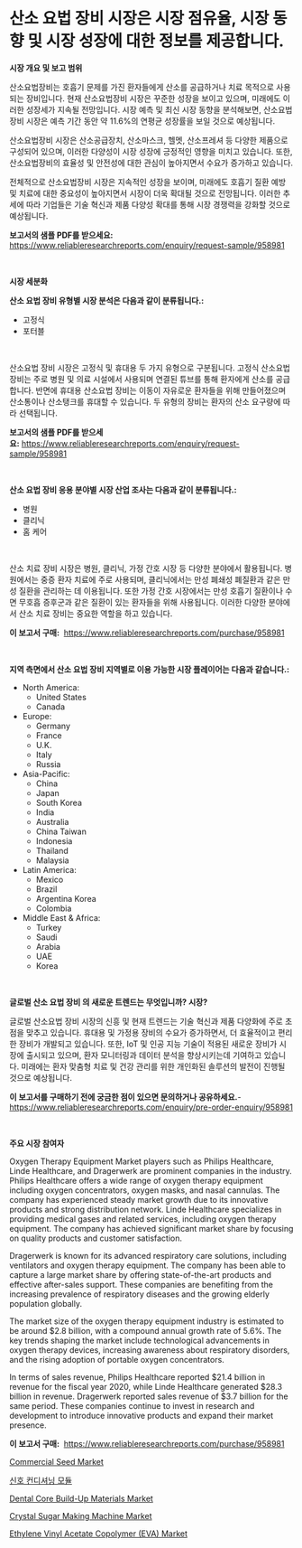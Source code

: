 <p><h1>산소 요법 장비 시장은 시장 점유율, 시장 동향 및 시장 성장에 대한 정보를 제공합니다.</h1></p><p><strong>시장 개요 및 보고 범위</strong></p>
<p><p>산소요법장비는 호흡기 문제를 가진 환자들에게 산소를 공급하거나 치료 목적으로 사용되는 장비입니다. 현재 산소요법장비 시장은 꾸준한 성장을 보이고 있으며, 미래에도 이러한 성장세가 지속될 전망입니다. 시장 예측 및 최신 시장 동향을 분석해보면, 산소요법장비 시장은 예측 기간 동안 약 11.6%의 연평균 성장률을 보일 것으로 예상됩니다.</p><p>산소요법장비 시장은 산소공급장치, 산소마스크, 헬멧, 산소프레셔 등 다양한 제품으로 구성되어 있으며, 이러한 다양성이 시장 성장에 긍정적인 영향을 미치고 있습니다. 또한, 산소요법장비의 효율성 및 안전성에 대한 관심이 높아지면서 수요가 증가하고 있습니다.</p><p>전체적으로 산소요법장비 시장은 지속적인 성장을 보이며, 미래에도 호흡기 질환 예방 및 치료에 대한 중요성이 높아지면서 시장이 더욱 확대될 것으로 전망됩니다. 이러한 추세에 따라 기업들은 기술 혁신과 제품 다양성 확대를 통해 시장 경쟁력을 강화할 것으로 예상됩니다.</p></p>
<p><strong>보고서의 샘플 PDF를 받으세요:</strong> <a href="https://www.reliableresearchreports.com/enquiry/request-sample/958981">https://www.reliableresearchreports.com/enquiry/request-sample/958981</a></p>
<p>&nbsp;</p>
<p><strong>시장 세분화</strong></p>
<p><strong>산소 요법 장비 유형별 시장 분석은 다음과 같이 분류됩니다.:</strong></p>
<p><ul><li>고정식</li><li>포터블</li></ul></p>
<p>&nbsp;</p>
<p><p>산소요법 장비 시장은 고정식 및 휴대용 두 가지 유형으로 구분됩니다. 고정식 산소요법 장비는 주로 병원 및 의료 시설에서 사용되며 연결된 튜브를 통해 환자에게 산소를 공급합니다. 반면에 휴대용 산소요법 장비는 이동이 자유로운 환자들을 위해 만들어졌으며 산소통이나 산소탱크를 휴대할 수 있습니다. 두 유형의 장비는 환자의 산소 요구량에 따라 선택됩니다.</p></p>
<p><strong>보고서의 샘플 PDF를 받으세요:</strong>&nbsp;<a href="https://www.reliableresearchreports.com/enquiry/request-sample/958981">https://www.reliableresearchreports.com/enquiry/request-sample/958981</a></p>
<p>&nbsp;</p>
<p><strong> 산소 요법 장비 응용 분야별 시장 산업 조사는 다음과 같이 분류됩니다.:</strong></p>
<p><ul><li>병원</li><li>클리닉</li><li>홈 케어</li></ul></p>
<p>&nbsp;</p>
<p><p>산소 치료 장비 시장은 병원, 클리닉, 가정 간호 시장 등 다양한 분야에서 활용됩니다. 병원에서는 중증 환자 치료에 주로 사용되며, 클리닉에서는 만성 폐쇄성 폐질환과 같은 만성 질환을 관리하는 데 이용됩니다. 또한 가정 간호 시장에서는 만성 호흡기 질환이나 수면 무호흡 증후군과 같은 질환이 있는 환자들을 위해 사용됩니다. 이러한 다양한 분야에서 산소 치료 장비는 중요한 역할을 하고 있습니다.</p></p>
<p><strong>이 보고서 구매:</strong>&nbsp; <a href="https://www.reliableresearchreports.com/purchase/958981">https://www.reliableresearchreports.com/purchase/958981</a></p>
<p>&nbsp;</p>
<p><strong>지역 측면에서 산소 요법 장비 지역별로 이용 가능한 시장 플레이어는 다음과 같습니다.:</strong></p>
<p><ul>
    <li>
        North America:
        <ul>
            <li>United States</li>
            <li>Canada</li>
        </ul>
    </li>
    <li>
        Europe:
        <ul>
            <li>Germany</li>
            <li>France</li>
            <li>U.K.</li>
            <li>Italy</li>
            <li>Russia</li>
        </ul>
    </li>
    <li>
        Asia-Pacific:
        <ul>
            <li>China</li>
            <li>Japan</li>
            <li>South Korea</li>
            <li>India</li>
            <li>Australia</li>
            <li>China Taiwan</li>
            <li>Indonesia</li>
            <li>Thailand</li>
            <li>Malaysia</li>
        </ul>
    </li>
    <li>
        Latin America:
        <ul>
            <li>Mexico</li>
            <li>Brazil</li>
            <li>Argentina Korea</li>
            <li>Colombia</li>
        </ul>
    </li>
    <li>
        Middle East & Africa:
        <ul>
            <li>Turkey</li>
            <li>Saudi</li>
            <li>Arabia</li>
            <li>UAE</li>
            <li>Korea</li>
        </ul>
    </li>
    </ul></p>
<p>&nbsp;</p>
<p><strong>글로벌 산소 요법 장비 의 새로운 트렌드는 무엇입니까? 시장?</strong></p>
<p><p>글로벌 산소요법 장비 시장의 신흥 및 현재 트렌드는 기술 혁신과 제품 다양화에 주로 초점을 맞추고 있습니다. 휴대용 및 가정용 장비의 수요가 증가하면서, 더 효율적이고 편리한 장비가 개발되고 있습니다. 또한, IoT 및 인공 지능 기술이 적용된 새로운 장비가 시장에 출시되고 있으며, 환자 모니터링과 데이터 분석을 향상시키는데 기여하고 있습니다. 미래에는 환자 맞춤형 치료 및 건강 관리를 위한 개인화된 솔루션의 발전이 진행될 것으로 예상됩니다.</p></p>
<p><strong>이 보고서를 구매하기 전에 궁금한 점이 있으면 문의하거나 공유하세요.</strong>- <a href="https://www.reliableresearchreports.com/enquiry/pre-order-enquiry/958981">https://www.reliableresearchreports.com/enquiry/pre-order-enquiry/958981</a></p>
<p>&nbsp;</p>
<p><strong>주요 시장 참여자</strong></p>
<p><p>Oxygen Therapy Equipment Market players such as Philips Healthcare, Linde Healthcare, and Dragerwerk are prominent companies in the industry. Philips Healthcare offers a wide range of oxygen therapy equipment including oxygen concentrators, oxygen masks, and nasal cannulas. The company has experienced steady market growth due to its innovative products and strong distribution network. Linde Healthcare specializes in providing medical gases and related services, including oxygen therapy equipment. The company has achieved significant market share by focusing on quality products and customer satisfaction.</p><p>Dragerwerk is known for its advanced respiratory care solutions, including ventilators and oxygen therapy equipment. The company has been able to capture a large market share by offering state-of-the-art products and effective after-sales support. These companies are benefiting from the increasing prevalence of respiratory diseases and the growing elderly population globally.</p><p>The market size of the oxygen therapy equipment industry is estimated to be around $2.8 billion, with a compound annual growth rate of 5.6%. The key trends shaping the market include technological advancements in oxygen therapy devices, increasing awareness about respiratory disorders, and the rising adoption of portable oxygen concentrators.</p><p>In terms of sales revenue, Philips Healthcare reported $21.4 billion in revenue for the fiscal year 2020, while Linde Healthcare generated $28.3 billion in revenue. Dragerwerk reported sales revenue of $3.7 billion for the same period. These companies continue to invest in research and development to introduce innovative products and expand their market presence.</p></p>
<p><strong>이 보고서 구매:</strong>&nbsp;&nbsp;<a href="https://www.reliableresearchreports.com/purchase/958981">https://www.reliableresearchreports.com/purchase/958981</a></p>
<p><p><a href="https://github.com/castoriffic/Market-Research-Report-List-3/blob/main/commercial-seed-market.md">Commercial Seed Market</a></p><p><a href="https://github.com/nuekbpymrrz5/Market-Research-Report-List-1/blob/main/2104754187180.md">신호 컨디셔닝 모듈</a></p><p><a href="https://view.publitas.com/reportprime-1/dental-core-build-up-materials-market-size-share-trends-analysis-report-by-material-by-type-by-end-user-by-region-and-segment-forecasts-2024-2031/">Dental Core Build-Up Materials Market</a></p><p><a href="https://issuu.com/reportprime-2/docs/crystal-sugar-making-machine-market-size-2030.pptx">Crystal Sugar Making Machine Market</a></p><p><a href="https://automatic-knee-4c7.notion.site/Global-Ethylene-Vinyl-Acetate-Copolymer-EVA-Market-by-Types-Applications-and-Major-Players-with-18b5f5e019be44f1b41610aa52be80ef">Ethylene Vinyl Acetate Copolymer (EVA) Market</a></p></p>
